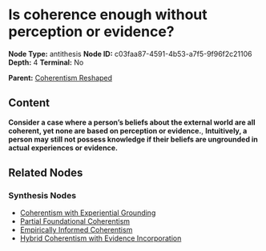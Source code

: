 # Is coherence enough without perception or evidence?

**Node Type:** antithesis
**Node ID:** c03faa87-4591-4b53-a7f5-9f96f2c21106
**Depth:** 4
**Terminal:** No

**Parent:** [Coherentism Reshaped](coherentism-reshaped-synthesis-12a28456-7613-4fbb-b307-2995c89d3fd9.md)

## Content

**Consider a case where a person’s beliefs about the external world are all coherent, yet none are based on perception or evidence.**, **Intuitively, a person may still not possess knowledge if their beliefs are ungrounded in actual experiences or evidence.**

## Related Nodes

### Synthesis Nodes

- [Coherentism with Experiential Grounding](coherentism-with-experiential-grounding-synthesis-878e75dc-f0f9-4cca-ab5d-ae8d747ac15a.md)
- [Partial Foundational Coherentism](partial-foundational-coherentism-synthesis-6e349aa0-3d99-4a69-897f-3799dcdfc43e.md)
- [Empirically Informed Coherentism](empirically-informed-coherentism-synthesis-ba180873-8b77-4f8e-8f98-f9538242a49d.md)
- [Hybrid Coherentism with Evidence Incorporation](hybrid-coherentism-with-evidence-incorporation-synthesis-10a9aa77-7c03-4fbe-a375-82cf8906a8cd.md)
